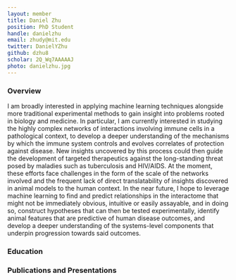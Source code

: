 ```yaml
---
layout: member
title: Daniel Zhu
position: PhD Student
handle: danielzhu
email: zhudy@mit.edu
twitter: DanielYZhu
github: dzhu8
scholar: 2Q_Wq7AAAAAJ
photo: danielzhu.jpg 
---
```


### Overview
I am broadly interested in applying machine learning techniques alongside more traditional experimental methods to gain insight into problems rooted in biology and medicine. In particular, I am currently interested in studying the highly complex networks of interactions involving immune cells in a pathological context, to develop a deeper understanding of the mechanisms by which the immune system controls and evolves correlates of protection against disease. New insights uncovered by this process could then guide the development of targeted therapeutics against the long-standing threat posed by maladies such as tuberculosis and HIV/AIDS. At the moment, these efforts face challenges in the form of the scale of the networks involved and the frequent lack of direct translatability of insights discovered in animal models to the human context. In the near future, I hope to leverage machine learning to find and predict relationships in the interactome that might not be immediately obvious, intuitive or easily assayable, and in doing so, construct hypotheses that can then be tested experimentally, identify animal features that are predictive of human disease outcomes, and develop a deeper understanding of the systems-level components that underpin progression towards said outcomes.

### Education

### Publications and Presentations
